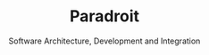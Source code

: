 <div align="center">
    <h1>Paradroit</h1>
    <p>Software Architecture, Development and Integration</p>
</div>
